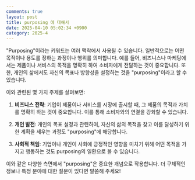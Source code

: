```yaml
---
comments: true
layout: post
title: purposing 에 대해서
date: 2025-04-10 05:02:34 +0900
category: 2025-4
---
```


"Purposing"이라는 키워드는 여러 맥락에서 사용될 수 있습니다. 일반적으로는 어떤 목적이나 용도를 정하는 과정이나 행위를 의미합니다. 예를 들어, 비즈니스나 마케팅에서는 제품이나 서비스의 목적을 명확히 하여 소비자에게 전달하는 것이 중요합니다. 또한, 개인의 삶에서도 자신의 목표나 방향성을 설정하는 것을 "purposing"이라고 할 수 있습니다.

이와 관련된 몇 가지 주제를 살펴보면:

1. **비즈니스 전략**: 기업이 제품이나 서비스를 시장에 출시할 때, 그 제품의 목적과 가치를 명확히 하는 것이 중요합니다. 이를 통해 소비자와의 연결을 강화할 수 있습니다.

2. **개인 발전**: 개인의 목표 설정과 관련하여, 자신의 삶의 목적을 찾고 이를 달성하기 위한 계획을 세우는 과정도 "purposing"에 해당합니다.

3. **사회적 책임**: 기업이나 개인이 사회에 긍정적인 영향을 미치기 위해 어떤 목적을 가지고 행동하는 것도 purposing의 일환으로 볼 수 있습니다.

이와 같은 다양한 측면에서 "purposing"은 중요한 개념으로 작용합니다. 더 구체적인 정보나 특정 분야에 대한 질문이 있다면 말씀해 주세요!